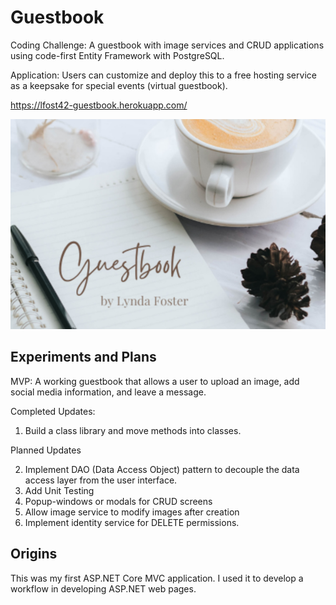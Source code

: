 # Guestbook

Coding Challenge: A guestbook with image services and CRUD applications using code-first Entity Framework with PostgreSQL.

Application: Users can customize and deploy this to a free hosting service as a keepsake for special events (virtual guestbook). 

https://lfost42-guestbook.herokuapp.com/

![My App](./GuestbookUI/wwwroot/img/app.png)

## Experiments and Plans

MVP: A working guestbook that allows a user to upload an image, add social media information, and leave a message. 

Completed Updates:

1. Build a class library and move methods into classes. 

Planned Updates

2. Implement DAO (Data Access Object) pattern to decouple the data access layer from the user interface. 
3. Add Unit Testing
4. Popup-windows or modals for CRUD screens
5. Allow image service to modify images after creation
6. Implement identity service for DELETE permissions. 

## Origins

This was my first ASP.NET Core MVC application. I used it to develop a workflow in developing ASP.NET web pages. 